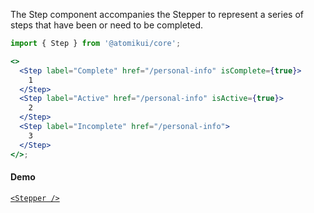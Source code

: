 The Step component accompanies the Stepper to represent a series of steps that have been or need to be completed.

```jsx
import { Step } from '@atomikui/core';

<>
  <Step label="Complete" href="/personal-info" isComplete={true}>
    1
  </Step>
  <Step label="Active" href="/personal-info" isActive={true}>
    2
  </Step>
  <Step label="Incomplete" href="/personal-info">
    3
  </Step>
</>;
```

#### Demo

[`<Stepper />`](/styleguide/#/Navigation/Stepper)
